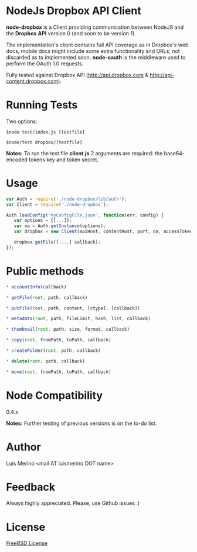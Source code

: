 NodeJs Dropbox API Client
===

__node-dropbox__ is a Client providing communication between NodeJS and the __Dropbox API__ version 0 (and soon to be version 1).

The implementation's client contains full API coverage as in Dropbox's web docs, mobile docs might include some extra functionality and URLs; not discarded as to implemented soon. __node-oauth__ is the middleware used to perform the OAuth 1.0 requests.

Fully tested against Dropbox API (http://api.dropbox.com & http://api-content.dropbox.com).

Running Tests
===
Two options:

`$node test/index.js [testfile]`
   
`$node/test dropbox/[testfile]`

__Notes:__ To run the test file __client.js__ 2 arguments are required: the base64-encoded tokens key and token secret.

Usage
===
```javascript
var Auth = require('./node-dropbox/lib/auth');
var Client = require('./node-dropbox');

Auth.loadConfig('myConfigFile.json', function(err, config) {
   var options = {[...]};
   var oa = Auth.getInstance(options);
   var dropbox = new Client(apiHost, contentHost, port, oa, accessToken, accessTokenSecret);

   dropbox.getFile([...,] callback);
});
```

Public methods
===
```javascript
* accountInfo(callback)

* getFile(root, path, callback)

* putFile(root, path, content, [ctype], [callback])

* metadata(root, path, fileLimit, hash, list, callback)

* thumbnail(root, path, size, format, callback)

* copy(root, fromPath, toPath, callback)

* createFolder(root, path, callback)

* delete(root, path, callback)

* move(root, fromPath, toPath, callback)
```

Node Compatibility
===
0.4.x

__Notes:__ Further testing of previous versions is on the to-do list.

Author
===
Luis Merino &lt;mail AT luismerino DOT name&gt;

Feedback
===
Always highly appreciated. Please, use Github issues :)

License
===
[FreeBSD License](License.md)